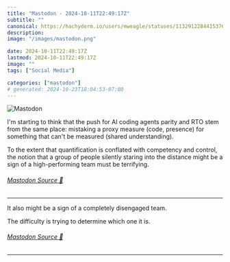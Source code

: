 ```yaml
---
title: "Mastodon - 2024-10-11T22:49:17Z"
subtitle: ""
canonical: https://hachyderm.io/users/mweagle/statuses/113291228441537664
description:
image: "/images/mastodon.png"

date: 2024-10-11T22:49:17Z
lastmod: 2024-10-11T22:49:17Z
image: ""
tags: ["Social Media"]

categories: ["mastodon"]
# generated: 2024-10-23T18:04:53-07:00
---
```

![Mastodon](/images/mastodon.png)

<p>I&#39;m starting to think that the push for AI coding agents parity and RTO stem from the same place: mistaking a proxy measure (code, presence) for something that can&#39;t be measured (shared understanding). </p><p>To the extent that quantification is conflated with competency and control, the notion that a group of people silently staring into the distance might be a sign of a high-performing team must be terrifying.</p>


###### [Mastodon Source 🐘](https://hachyderm.io/@mweagle/113291228441537664)

___

<p>It also might be a sign of a completely disengaged team.</p><p>The difficulty is trying to determine which one it is.</p>


###### [Mastodon Source 🐘](https://hachyderm.io/@mweagle/113291247284512606)

___
